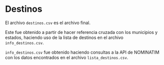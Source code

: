 # Destinos

El archivo `destinos.csv` es el archivo final.

Este fue obtenido a partir de hacer referencia cruzada con los municipios y
estados, haciendo uso de la lista de destinos en el archivo `info_destinos.csv`.

`info_destinos.csv` fue obtenido haciendo consultas a la API de NOMINATIM con
los datos encontrados en el archivo `lista_destinos.csv`.
